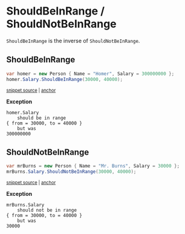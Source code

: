# ShouldBeInRange / ShouldNotBeInRange

`ShouldBeInRange` is the inverse of `ShouldNotBeInRange`.


## ShouldBeInRange

<!-- snippet: ShouldBeInRangeExamples.ShouldBeInRange.codeSample.approved.cs -->
<a id='snippet-ShouldBeInRangeExamples.ShouldBeInRange.codeSample.approved.cs'></a>
```cs
var homer = new Person { Name = "Homer", Salary = 300000000 };
homer.Salary.ShouldBeInRange(30000, 40000);
```
<sup><a href='/src/DocumentationExamples/CodeExamples/ShouldBeInRangeExamples.ShouldBeInRange.codeSample.approved.cs#L1-L2' title='File snippet `ShouldBeInRangeExamples.ShouldBeInRange.codeSample.approved.cs` was extracted from'>snippet source</a> | <a href='#snippet-ShouldBeInRangeExamples.ShouldBeInRange.codeSample.approved.cs' title='Navigate to start of snippet `ShouldBeInRangeExamples.ShouldBeInRange.codeSample.approved.cs`'>anchor</a></sup>
<!-- endSnippet -->

**Exception**

<!-- include: ShouldBeInRangeExamples.ShouldBeInRange.exceptionText.approved.txt. path: /src/DocumentationExamples/CodeExamples/ShouldBeInRangeExamples.ShouldBeInRange.exceptionText.approved.txt -->
```
homer.Salary
    should be in range
{ from = 30000, to = 40000 }
    but was
300000000
```
<!-- endInclude -->


## ShouldNotBeInRange

<!-- snippet: ShouldBeInRangeExamples.ShouldNotBeInRange.codeSample.approved.cs -->
<a id='snippet-ShouldBeInRangeExamples.ShouldNotBeInRange.codeSample.approved.cs'></a>
```cs
var mrBurns = new Person { Name = "Mr. Burns", Salary = 30000 };
mrBurns.Salary.ShouldNotBeInRange(30000, 40000);
```
<sup><a href='/src/DocumentationExamples/CodeExamples/ShouldBeInRangeExamples.ShouldNotBeInRange.codeSample.approved.cs#L1-L2' title='File snippet `ShouldBeInRangeExamples.ShouldNotBeInRange.codeSample.approved.cs` was extracted from'>snippet source</a> | <a href='#snippet-ShouldBeInRangeExamples.ShouldNotBeInRange.codeSample.approved.cs' title='Navigate to start of snippet `ShouldBeInRangeExamples.ShouldNotBeInRange.codeSample.approved.cs`'>anchor</a></sup>
<!-- endSnippet -->

**Exception**

<!-- include: ShouldBeInRangeExamples.ShouldNotBeInRange.exceptionText.approved.txt. path: /src/DocumentationExamples/CodeExamples/ShouldBeInRangeExamples.ShouldNotBeInRange.exceptionText.approved.txt -->
```
mrBurns.Salary
    should not be in range
{ from = 30000, to = 40000 }
    but was
30000
```
<!-- endInclude -->
